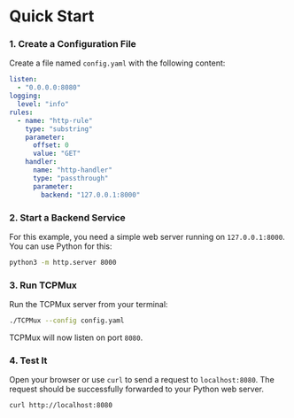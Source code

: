 # Quick Start

### 1. Create a Configuration File

Create a file named `config.yaml` with the following content:

```yaml
listen:
  - "0.0.0.0:8080"
logging:
  level: "info"
rules:
  - name: "http-rule"
    type: "substring"
    parameter:
      offset: 0
      value: "GET"
    handler:
      name: "http-handler"
      type: "passthrough"
      parameter:
        backend: "127.0.0.1:8000"
```

### 2. Start a Backend Service

For this example, you need a simple web server running on `127.0.0.1:8000`. You can use Python for this:

```bash
python3 -m http.server 8000
```

### 3. Run TCPMux

Run the TCPMux server from your terminal:

```bash
./TCPMux --config config.yaml
```

TCPMux will now listen on port `8080`.

### 4. Test It

Open your browser or use `curl` to send a request to `localhost:8080`. The request should be successfully forwarded to your Python web server.

```bash
curl http://localhost:8080
```
